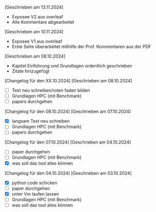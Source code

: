 [Geschrieben am 13.11.2024]

- Exposee V2 aus overleaf
- Alle Kommentare abgearbeitet

[Geschrieben am 10.11.2024]

- Exposee V1 aus overleaf
- Erste Seite überarbeitet mithilfe der Prof. Kommentaren aus der PDF

[Geschrieben am 08.10.2024]

- Kapitel Einführung und Grundlagen ordentlich geschrieben
- Zitate hinzugefügt

[Changelog für den XX.10.2024]
[Geschrieben am 08.10.2024]

- [ ] Text neu schreiben/roten faden bilden
- [ ] Grundlagen HPC (mit Benchmark)
- [ ] papers durchgehen

[Changelog für den 08.10.2024]
[Geschrieben am 07.10.2024]

- [x] langsam Text neu schreiben
- [ ] Grundlagen HPC (mit Benchmark)
- [ ] papers durchgehen

[Changelog für den 07.10.2024]
[Geschrieben am 04.10.2024]

- [ ] paper durchgehen
- [ ] Grundlagen HPC (mit Benchmark)
- [x] was soll das tool alles können

[Changelog für den 04.10.2024]
[Geschrieben am 03.10.2024]

- [x] python code schicken 
- [ ] paper durchgehen
- [x] unter Vm laufen lassen
- [ ] Grundlagen HPC (mit Benchmark)
- [ ] was soll das tool alles können
